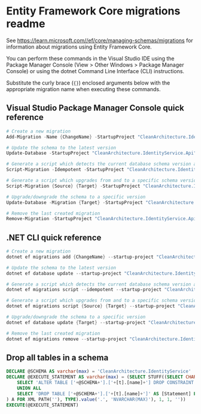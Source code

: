 # Entity Framework Core migrations readme

See <https://learn.microsoft.com//ef/core/managing-schemas/migrations> for information about migrations using Entity Framework Core.

You can perform these commands in the Visual Studio IDE using the Package Manager Console (View > Other Windows > Package Manager Console) or using the dotnet Command Line Interface (CLI) instructions.

Substitute the curly brace (`{}`) enclosed arguments below with the appropriate migration name when executing these commands.

## Visual Studio Package Manager Console quick reference

```powershell
# Create a new migration
Add-Migration -Name {ChangeName} -StartupProject "CleanArchitecture.IdentityService.Api" -Project "CleanArchitecture.IdentityService.Infrastructure"

# Update the schema to the latest version
Update-Database -StartupProject "CleanArchitecture.IdentityService.Api" -Project "CleanArchitecture.IdentityService.Infrastructure"

# Generate a script which detects the current database schema version and updates it to the latest
Script-Migration -Idempotent -StartupProject "CleanArchitecture.IdentityService.Api" -Project "CleanArchitecture.IdentityService.Infrastructure"

# Generate a script which upgrades from and to a specific schema version
Script-Migration {Source} {Target} -StartupProject "CleanArchitecture.IdentityService.Api" -Project "CleanArchitecture.IdentityService.Infrastructure"

# Upgrade/downgrade the schema to a specific version
Update-Database -Migration {Target} -StartupProject "CleanArchitecture.IdentityService.Api" -Project "CleanArchitecture.IdentityService.Infrastructure"

# Remove the last created migration
Remove-Migration -StartupProject "CleanArchitecture.IdentityService.Api" -Project "CleanArchitecture.IdentityService.Infrastructure"
```

## .NET CLI quick reference

```powershell
# Create a new migration
dotnet ef migrations add {ChangeName} --startup-project "CleanArchitecture.IdentityService.Api" --project "CleanArchitecture.IdentityService.Infrastructure"

# Update the schema to the latest version
dotnet ef database update --startup-project "CleanArchitecture.IdentityService.Api" --project "CleanArchitecture.IdentityService.Infrastructure"

# Generate a script which detects the current database schema version and updates it to the latest
dotnet ef migrations script --idempotent --startup-project "CleanArchitecture.IdentityService.Api" --project "CleanArchitecture.IdentityService.Infrastructure"

# Generate a script which upgrades from and to a specific schema version
dotnet ef migrations script {Source} {Target} --startup-project "CleanArchitecture.IdentityService.Api" --project "CleanArchitecture.IdentityService.Infrastructure"

# Upgrade/downgrade the schema to a specific version
dotnet ef database update {Target} --startup-project "CleanArchitecture.IdentityService.Api" --project "CleanArchitecture.IdentityService.Infrastructure"

# Remove the last created migration
dotnet ef migrations remove --startup-project "CleanArchitecture.IdentityService.Api" --project "CleanArchitecture.IdentityService.Infrastructure"
```

## Drop all tables in a schema

```sql
DECLARE @SCHEMA AS varchar(max) = 'CleanArchitecture.IdentityService'
DECLARE @EXECUTE_STATEMENT AS varchar(max) = (SELECT STUFF((SELECT CHAR(13) + CHAR(10) + [Statement] FROM (
    SELECT 'ALTER TABLE ['+@SCHEMA+'].['+[t].[name]+'] DROP CONSTRAINT ['+[fk].[name]+']' AS [Statement] FROM [sys].[foreign_keys] AS [fk] INNER JOIN [sys].[tables] AS [t] ON [t].[object_id] = [fk].[parent_object_id] INNER JOIN [sys].[schemas] AS [s] ON [s].[schema_id] = [t].[schema_id] WHERE [s].[name] = @SCHEMA
    UNION ALL
    SELECT 'DROP TABLE ['+@SCHEMA+'].['+[t].[name]+']' AS [Statement] FROM [sys].[tables] AS [t] INNER JOIN [sys].[schemas] AS [s] ON [s].[schema_id] = [t].[schema_id] WHERE [s].[name] = @SCHEMA
) A FOR XML PATH(''), TYPE).value('.', 'NVARCHAR(MAX)'), 1, 1, ''))
EXECUTE(@EXECUTE_STATEMENT)
```

